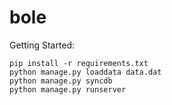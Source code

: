 bole
=====================


Getting Started:

    pip install -r requirements.txt
	python manage.py loaddata data.dat
    python manage.py syncdb
    python manage.py runserver

